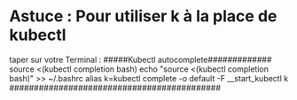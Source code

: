 # Astuce : Pour utiliser k à la place de kubectl 
taper sur votre Terminal :
#####Kubectl autocomplete#############
source <(kubectl completion bash)
echo "source <(kubectl completion bash)" >> ~/.bashrc
alias k=kubectl
complete -o default -F __start_kubectl k
###########################################
